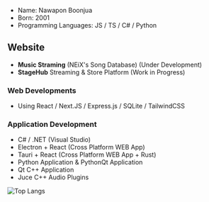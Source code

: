 - Name: Nawapon Boonjua
- Born: 2001
- Programming Languages: JS / TS / C# / Python

## Website
- **Music Straming** (NEiX's Song Database) (Under Development) 
- **StageHub** Streaming & Store Platform (Work in Progress)

### Web Developments
- Using React / Next.JS / Express.js / SQLite / TailwindCSS

### Application Development
- C# / .NET (Visual Studio)
- Electron + React (Cross Platform WEB App)
- Tauri + React (Cross Platform WEB App + Rust)
- Python Application & PythonQt Application
- Qt C++ Application
- Juce C++ Audio Plugins

![Top Langs](https://github-readme-stats.vercel.app/api/top-langs/?username=rinechxn&layout=compact)
<!---
Rinechxn/Rinechxn is a ✨ special ✨ repository because its `README.md` (this file) appears on your GitHub profile.
You can click the Preview link to take a look at your changes.
--->
